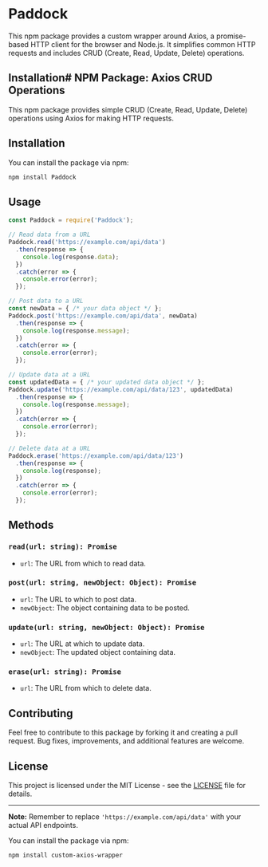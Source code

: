 # Paddock

This npm package provides a custom wrapper around Axios, a promise-based HTTP client for the browser and Node.js. It simplifies common HTTP requests and includes CRUD (Create, Read, Update, Delete) operations.

## Installation# NPM Package: Axios CRUD Operations

This npm package provides simple CRUD (Create, Read, Update, Delete) operations using Axios for making HTTP requests.

## Installation

You can install the package via npm:

```bash
npm install Paddock
```

## Usage

```javascript
const Paddock = require('Paddock');

// Read data from a URL
Paddock.read('https://example.com/api/data')
  .then(response => {
    console.log(response.data);
  })
  .catch(error => {
    console.error(error);
  });

// Post data to a URL
const newData = { /* your data object */ };
Paddock.post('https://example.com/api/data', newData)
  .then(response => {
    console.log(response.message);
  })
  .catch(error => {
    console.error(error);
  });

// Update data at a URL
const updatedData = { /* your updated data object */ };
Paddock.update('https://example.com/api/data/123', updatedData)
  .then(response => {
    console.log(response.message);
  })
  .catch(error => {
    console.error(error);
  });

// Delete data at a URL
Paddock.erase('https://example.com/api/data/123')
  .then(response => {
    console.log(response);
  })
  .catch(error => {
    console.error(error);
  });
```

## Methods

### `read(url: string): Promise`

- `url`: The URL from which to read data.

### `post(url: string, newObject: Object): Promise`

- `url`: The URL to which to post data.
- `newObject`: The object containing data to be posted.

### `update(url: string, newObject: Object): Promise`

- `url`: The URL at which to update data.
- `newObject`: The updated object containing data.

### `erase(url: string): Promise`

- `url`: The URL from which to delete data.

## Contributing

Feel free to contribute to this package by forking it and creating a pull request. Bug fixes, improvements, and additional features are welcome.

## License

This project is licensed under the MIT License - see the [LICENSE](LICENSE) file for details.

---

**Note:** Remember to replace `'https://example.com/api/data'` with your actual API endpoints.

You can install the package via npm:

```bash
npm install custom-axios-wrapper
